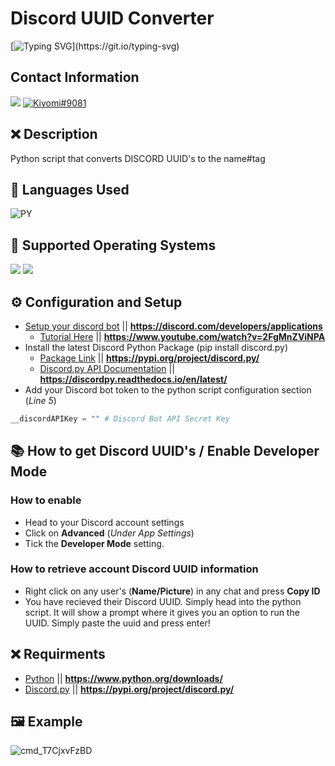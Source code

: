 # Discord UUID Converter
[![Typing SVG](https://readme-typing-svg.herokuapp.com?font=Inconsolata&duration=3000&color=D404F7&vCenter=true&height=25&lines=Have+questions%3F;Feel+free+to+DM+me+on+Discord!)](https://git.io/typing-svg)

## Contact Information 
<a href="mailto:chevybot123@gmail.com"><img src="https://img.shields.io/badge/Gmail-D14836?style=for-the-badge&logo=gmail&logoColor=white"></a>
<a href="https://discordapp.com/users/359794704847601674"><img src="https://img.shields.io/badge/Discord-7289DA?style=for-the-badge&logo=discord&logoColor=white" alt="Kiyomi#9081" ></a>

## ❌ Description
Python script that converts DISCORD UUID's to the name#tag

## 🔨 Languages Used
![PY](https://custom-icon-badges.herokuapp.com/badge/Python-black.svg?logo=python&logoColor=blue)


## 🔨 Supported Operating Systems
<img src="https://img.shields.io/badge/Windows_10-black?style=flat-square&logo=windows"/> <img src="https://img.shields.io/badge/linux-black?style=flat-square&logo=linux"/>



## ⚙️ Configuration and Setup
  - [Setup your discord bot](https://discord.com/developers/applications) || **https://discord.com/developers/applications**
    - [Tutorial Here](https://www.youtube.com/watch?v=2FgMnZViNPA) || **https://www.youtube.com/watch?v=2FgMnZViNPA**
  - Install the latest Discord Python Package (pip install discord.py)
    - [Package Link](https://pypi.org/project/discord.py/) || **https://pypi.org/project/discord.py/**
    - [Discord.py API Documentation](https://discordpy.readthedocs.io/en/latest/) || **https://discordpy.readthedocs.io/en/latest/**
  - Add your Discord bot token to the python script configuration section (*Line 5*)
  ```py
  __discordAPIKey = "" # Discord Bot API Secret Key
  ```
  
## 📚 How to get Discord UUID's / Enable Developer Mode
### How to enable
  - Head to your Discord account settings
  - Click on **Advanced** (*Under App Settings*)
  - Tick the **Developer Mode** setting.
### How to retrieve account Discord UUID information
  - Right click on any user's (**Name/Picture**) in any chat and press **Copy ID**
  - You have recieved their Discord UUID. Simply head into the python script. It will show a prompt where it gives you an option to run the UUID. Simply paste the uuid and press enter!
  
  
## ❌ Requirments
- [Python](https://www.python.org/downloads/) || **https://www.python.org/downloads/**
- [Discord.py](https://pypi.org/project/discord.py/) || **https://pypi.org/project/discord.py/**


## 🖼️ Example
![cmd_T7CjxvFzBD](https://user-images.githubusercontent.com/54733885/180590492-1ba9efd7-8b8c-4ddd-a349-2137ac583659.gif)

